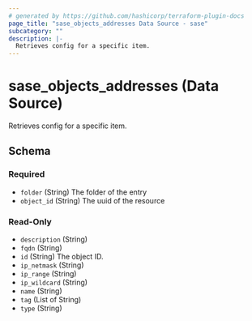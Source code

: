 ```yaml
---
# generated by https://github.com/hashicorp/terraform-plugin-docs
page_title: "sase_objects_addresses Data Source - sase"
subcategory: ""
description: |-
  Retrieves config for a specific item.
---
```


# sase_objects_addresses (Data Source)

Retrieves config for a specific item.



<!-- schema generated by tfplugindocs -->
## Schema

### Required

- `folder` (String) The folder of the entry
- `object_id` (String) The uuid of the resource

### Read-Only

- `description` (String)
- `fqdn` (String)
- `id` (String) The object ID.
- `ip_netmask` (String)
- `ip_range` (String)
- `ip_wildcard` (String)
- `name` (String)
- `tag` (List of String)
- `type` (String)


